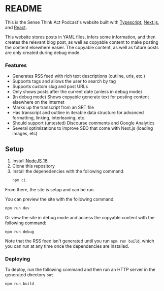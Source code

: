 # README

This is the Sense Think Act Podcast's website built with [Typescript](https://www.typescriptlang.org/), [Next.js](https://nextjs.org/), and [React](https://reactjs.org/).

This website stores posts in YAML files, infers some information, and then creates the relevant blog post, as well as copyable content to make posting the content elsewhere easier.
The copyable content, as well as future posts are only created during debug mode.

### Features

- Generates RSS feed with rich text descriptions (outline, urls, etc.)
- Supports tags and allows the user to search by tag
- Supports custom slug and post URLs
- Only shows posts after the current date (unless in debug mode)
- (In debug mode) Shows copyable generate text for posting content elsewhere on the internet
- Marks up the transcript from an SRT file
- Has transcript and outline in iterable data structure for advanced formatting, linking, interleaving, etc.
- Should support (untested) Discourse comments and Google Analytics
- Several optimizations to improve SEO that come with Next.js (loading images, etc)

## Setup

1. Install [NodeJS 16](https://nodejs.org/en/).
2. Clone this repository
3. Install the depenedencies with the following command:
   ```bash
   npm ci
   ```

From there, the site is setup and can be run.

You can preview the site with the following command:

```bash
npm run dev
```

Or view the site in debug mode and access the copyable content with the following command:

```
npm run debug
```

Note that the RSS feed isn't generated until you run `npm run build`, which you can run at any time once the dependencies are installed.

### Deploying

To deploy, run the following command and then run an HTTP server in the generated directory `out`.

```
npm run build
```
